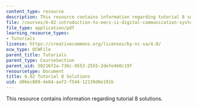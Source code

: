 ```yaml
---
content_type: resource
description: This resource contains information regarding tutorial 8 solutions.
file: /courses/6-02-introduction-to-eecs-ii-digital-communication-systems-fall-2012/d06ec8894e84aaf2f54412139d0e191b_MIT6_02F12_tutor08_sol.pdf
file_type: application/pdf
learning_resource_types:
- Tutorials
license: https://creativecommons.org/licenses/by-nc-sa/4.0/
ocw_type: OCWFile
parent_title: Tutorials
parent_type: CourseSection
parent_uid: 50216f2a-736c-9553-2555-2defe4b0c19f
resourcetype: Document
title: 6.02 Tutorial 8 Solutions
uid: d06ec889-4e84-aaf2-f544-12139d0e191b
---
```

This resource contains information regarding tutorial 8 solutions.